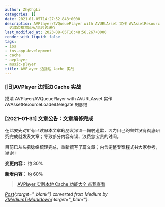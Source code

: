 ```yaml
---
author: ZhgChgLi
categories: []
date: 2021-01-05T14:27:52.843+0000
description: AVPlayer/AVQueuePlayer with AVURLAsset 实作 AVAssetResourceLoaderDelegate
  达成边播放音乐/影片边缓存
last_modified_at: 2023-08-05T16:48:56.267+0000
render_with_liquid: false
tags:
- ios
- ios-app-development
- cache
- avplayer
- music-player
title: AVPlayer 边播边 Cache 实战
---
```


### [旧]AVPlayer 边播边 Cache 实战



摸清 AVPlayer/AVQueuePlayer with AVURLAsset 实作 AVAssetResourceLoaderDelegate 的脉络



### [2021–01–31] 文章公告：文章编修完成



在此要先对所有已读原本文章的朋友深深一鞠躬道歉，因为自己的鲁莽没有彻底研究完成就发表文章；导致部分内容有误、浪费您宝贵的时间。



目前已从头把脉络梳理完成，重新撰写了篇文章；内含完整专案程式共大家参考，谢谢！



**变更内容：** 约 30%



**新增内容：** 约 60%



> [AVPlayer 实践本地 Cache 功能大全 点我查看](../6ce488898003/)



*[Post](https://blog.zhgchg.li/avplayer-%E9%82%8A%E6%92%AD%E9%82%8A-cache-%E5%AF%A6%E6%88%B0-ee47f8f1e2d2){:target="_blank"} converted from Medium by [ZMediumToMarkdown](https://github.com/ZhgChgLi/ZMediumToMarkdown){:target="_blank"}.*